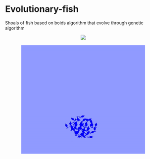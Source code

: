 # Evolutionary-fish
Shoals of fish based on boids algorithm that evolve through genetic algorithm

<p align = "center">
  <img width = "400" src = "https://github.com/kenzonobre/Evolutionary-fish/blob/main/assets/simulation.gif">
</p>

<p align = "center">
  <img width = "400" src = "https://github.com/kenzonobre/Evolutionary-fish/blob/main/assets/Boid.gif">
</p>
